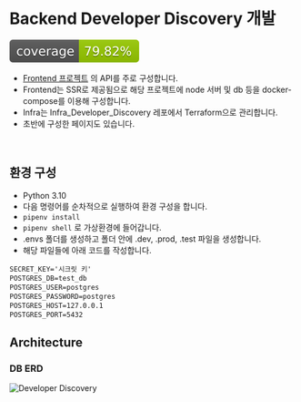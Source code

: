 # Backend Developer Discovery 개발

[![Coverage Status](coverage-badge.svg?dummy=8484744)](.)

- [Frontend 프로젝트](https://github.com/rha6780/Frontend_Developer_Discovery) 의 API를 주로 구성합니다.
- Frontend는 SSR로 제공됨으로 해당 프로젝트에 node 서버 및 db 등을 docker-compose를 이용해 구성합니다.
- Infra는 Infra_Developer_Discovery 레포에서 Terraform으로 관리합니다.
- 초반에 구성한 페이지도 있습니다.


<br>

## 환경 구성
- Python 3.10
- 다음 명령어를 순차적으로 실행하여 환경 구성을 합니다.
- `pipenv install`
- `pipenv shell` 로 가상환경에 들어갑니다.
- .envs 폴더를 생성하고 폴더 안에 .dev, .prod, .test 파일을 생성합니다.
- 해당 파일들에 아래 코드를 작성합니다.
```
SECRET_KEY='시크릿 키'
POSTGRES_DB=test_db
POSTGRES_USER=postgres
POSTGRES_PASSWORD=postgres
POSTGRES_HOST=127.0.0.1
POSTGRES_PORT=5432
```

## Architecture

### DB ERD
![Developer Discovery](https://github.com/rha6780/Backend_Developer_Discovery/assets/47859845/54dfd9c9-8850-4043-aa3f-f6690cc627c1)

